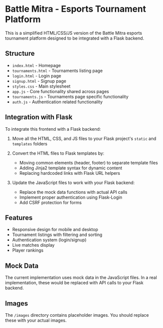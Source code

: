 
# Battle Mitra - Esports Tournament Platform

This is a simplified HTML/CSS/JS version of the Battle Mitra esports tournament platform designed to be integrated with a Flask backend.

## Structure

- `index.html` - Homepage
- `tournaments.html` - Tournaments listing page
- `login.html` - Login page
- `signup.html` - Signup page
- `styles.css` - Main stylesheet
- `app.js` - Core functionality shared across pages
- `tournaments.js` - Tournaments page specific functionality
- `auth.js` - Authentication related functionality

## Integration with Flask

To integrate this frontend with a Flask backend:

1. Move all the HTML, CSS, and JS files to your Flask project's `static` and `templates` folders
2. Convert the HTML files to Flask templates by:
   - Moving common elements (header, footer) to separate template files
   - Adding Jinja2 template syntax for dynamic content
   - Replacing hardcoded links with Flask URL helpers

3. Update the JavaScript files to work with your Flask backend:
   - Replace the mock data functions with actual API calls
   - Implement proper authentication using Flask-Login
   - Add CSRF protection for forms

## Features

- Responsive design for mobile and desktop
- Tournament listings with filtering and sorting
- Authentication system (login/signup)
- Live matches display
- Player rankings

## Mock Data

The current implementation uses mock data in the JavaScript files. In a real implementation, these would be replaced with API calls to your Flask backend.

## Images

The `/images` directory contains placeholder images. You should replace these with your actual images.
